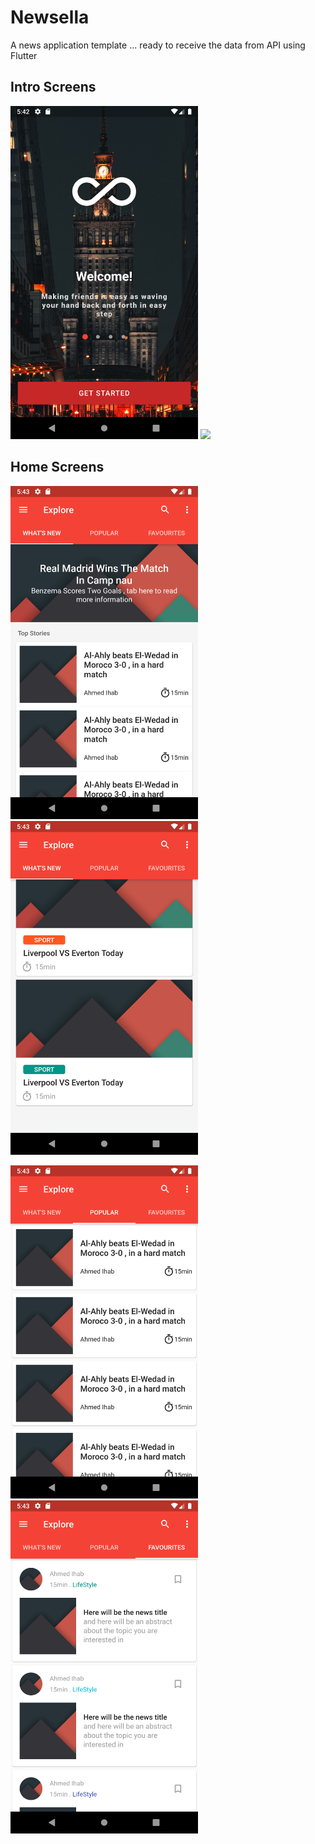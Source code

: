 # Newsella 
A news application template ... ready to receive the data from API using Flutter

## Intro Screens

<p float="left">
  <img src="Screenshots/intro.png" width="300" />
  <img src="Screenshots/intro2.png" width="300" /> 
</p>

## Home Screens

<p float="left">
  <img src="Screenshots/feed1.png" width="300" />
  <img src="Screenshots/feed3.png" width="300" /> 
</p>

<p float="left">
  <img src="Screenshots/feed4.png" width="300" />
  <img src="Screenshots/feed5.png" width="300" /> 
</p>
